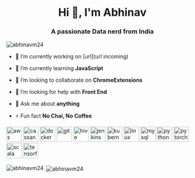 <h1 align="center">Hi 👋, I'm Abhinav</h1>
<h3 align="center">A passionate Data nerd from India</h3>

<p align="left"> <img src="https://komarev.com/ghpvc/?username=abhinavm24" alt="abhinavm24" /> </p>

- 🔭 I’m currently working on [url](url incoming)

- 🌱 I’m currently learning **JavaScript**

- 👯 I’m looking to collaborate on **ChromeExtensions**

- 🤝 I’m looking for help with **Front End**

- 💬 Ask me about **anything**

- ⚡ Fun fact **No Chai, No Coffee**

<p align="left"><img src="https://devicons.github.io/devicon/devicon.git/icons/amazonwebservices/amazonwebservices-original-wordmark.svg" alt="aws" width="40" height="40"/> <img src="https://www.vectorlogo.zone/logos/apache_cassandra/apache_cassandra-icon.svg" alt="cassandra" width="40" height="40"/> <img src="https://devicons.github.io/devicon/devicon.git/icons/docker/docker-original-wordmark.svg" alt="docker" width="40" height="40"/> <img src="https://www.vectorlogo.zone/logos/git-scm/git-scm-icon.svg" alt="git" width="40" height="40"/> <img src="https://www.vectorlogo.zone/logos/apache_hive/apache_hive-icon.svg" alt="hive" width="40" height="40"/> <img src="https://www.vectorlogo.zone/logos/jenkins/jenkins-icon.svg" alt="jenkins" width="40" height="40"/> <img src="https://www.vectorlogo.zone/logos/kubernetes/kubernetes-icon.svg" alt="kubernetes" width="40" height="40"/> <img src="https://devicons.github.io/devicon/devicon.git/icons/linux/linux-original.svg" alt="linux" width="40" height="40"/> <img src="https://devicons.github.io/devicon/devicon.git/icons/mysql/mysql-original-wordmark.svg" alt="mysql" width="40" height="40"/> <img src="https://devicons.github.io/devicon/devicon.git/icons/python/python-original.svg" alt="python" width="40" height="40"/> <img src="https://www.vectorlogo.zone/logos/pytorch/pytorch-icon.svg" alt="pytorch" width="40" height="40"/> <img src="https://devicons.github.io/devicon/devicon.git/icons/scala/scala-original-wordmark.svg" alt="scala" width="40" height="40"/> <img src="https://www.vectorlogo.zone/logos/tensorflow/tensorflow-icon.svg" alt="tensorflow" width="40" height="40"/></p><p><img align="left" src="https://github-readme-stats.vercel.app/api/top-langs/?username=abhinavm24&layout=compact&hide=html" alt="abhinavm24" /></p>

<p>&nbsp;<img align="center" src="https://github-readme-stats.vercel.app/api?username=abhinavm24&show_icons=true" alt="abhinavm24" /></p>

